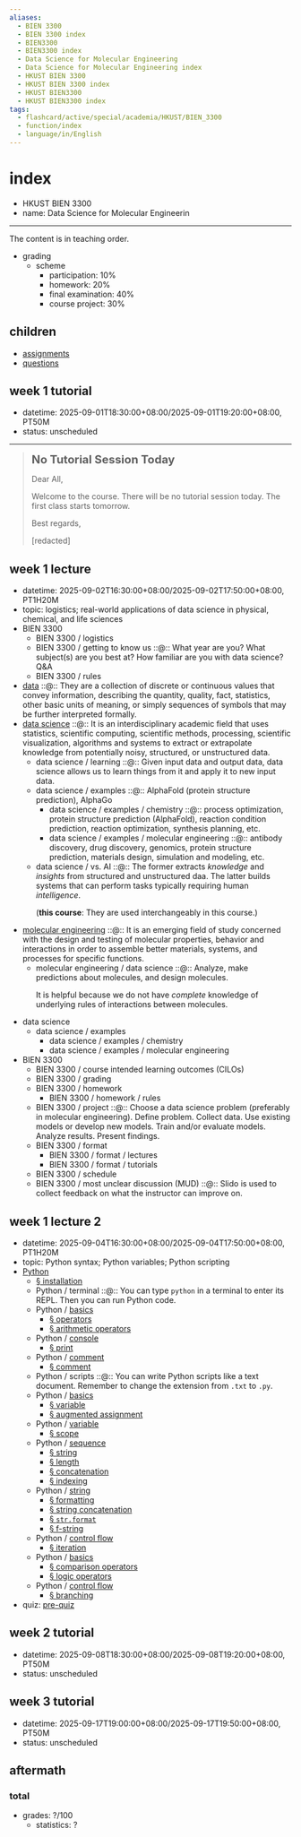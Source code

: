 ```yaml
---
aliases:
  - BIEN 3300
  - BIEN 3300 index
  - BIEN3300
  - BIEN3300 index
  - Data Science for Molecular Engineering
  - Data Science for Molecular Engineering index
  - HKUST BIEN 3300
  - HKUST BIEN 3300 index
  - HKUST BIEN3300
  - HKUST BIEN3300 index
tags:
  - flashcard/active/special/academia/HKUST/BIEN_3300
  - function/index
  - language/in/English
---
```


# index

- HKUST BIEN 3300
- name: Data Science for Molecular Engineerin

---

The content is in teaching order.

- grading
  - scheme
    - participation: 10%
    - homework: 20%
    - final examination: 40%
    - course project: 30%

## children

- [assignments](assignments/index.md)
- [questions](questions.md)

## week 1 tutorial

- datetime: 2025-09-01T18:30:00+08:00/2025-09-01T19:20:00+08:00, PT50M
- status: unscheduled

---

> __<big><big>No Tutorial Session Today</big></big>__
>
> Dear All,
>
> Welcome to the course. There will be no tutorial session today. The first class starts tomorrow.
>
> Best regards,
>
> \[redacted\]

## week 1 lecture

- datetime: 2025-09-02T16:30:00+08:00/2025-09-02T17:50:00+08:00, PT1H20M
- topic: logistics; real-world applications of data science in physical, chemical, and life sciences
- BIEN 3300
  - BIEN 3300 / logistics
  - BIEN 3300 / getting to know us ::@:: What year are you? What subject(s) are you best at? How familiar are you with data science? Q&A <!--SR:!2025-10-26,16,290!2025-10-24,14,290-->
  - BIEN 3300 / rules
- [data](../../../../general/data.md) ::@:: They are a collection of discrete or continuous values that convey information, describing the quantity, quality, fact, statistics, other basic units of meaning, or simply sequences of symbols that may be further interpreted formally. <!--SR:!2025-10-26,16,290!2025-10-26,16,290-->
- [data science](../../../../general/data%20science.md) ::@:: It is an interdisciplinary academic field that uses statistics, scientific computing, scientific methods, processing, scientific visualization, algorithms and systems to extract or extrapolate knowledge from potentially noisy, structured, or unstructured data. <!--SR:!2025-10-25,15,290!2025-10-24,14,290-->
  - data science / learning ::@:: Given input data and output data, data science allows us to learn things from it and apply it to new input data. <!--SR:!2025-10-25,15,290!2025-10-24,14,290-->
  - data science / examples ::@:: AlphaFold \(protein structure prediction\), AlphaGo <!--SR:!2025-10-26,16,290!2025-10-24,14,290-->
    - data science / examples / chemistry ::@:: process optimization, protein structure prediction \(AlphaFold\), reaction condition prediction, reaction optimization, synthesis planning, etc. <!--SR:!2025-10-25,15,290!2025-10-24,14,290-->
    - data science / examples / molecular engineering ::@:: antibody discovery, drug discovery, genomics, protein structure prediction, materials design, simulation and modeling, etc. <!--SR:!2025-10-25,15,290!2025-10-24,14,290-->
  - data science / vs. AI ::@:: The former extracts _knowledge_ and _insights_ from structured and unstructured daa. The latter builds systems that can perform tasks typically requiring human _intelligence_. <p> \(__this course__: They are used interchangeably in this course.\) <!--SR:!2025-10-26,16,290!2025-10-25,15,290-->
- [molecular engineering](../../../../general/molecular%20engineering.md) ::@:: It is an emerging field of study concerned with the design and testing of molecular properties, behavior and interactions in order to assemble better materials, systems, and processes for specific functions. <!--SR:!2025-10-25,15,290!2025-10-24,14,290-->
  - molecular engineering / data science ::@:: Analyze, make predictions about molecules, and design molecules. <p> It is helpful because we do not have _complete_ knowledge of underlying rules of interactions between molecules. <!--SR:!2025-10-25,15,290!2025-10-26,16,290-->
- data science
  - data science / examples
    - data science / examples / chemistry
    - data science / examples / molecular engineering
- BIEN 3300
  - BIEN 3300 / course intended learning outcomes \(CILOs\)
  - BIEN 3300 / grading
  - BIEN 3300 / homework
    - BIEN 3300 / homework / rules
  - BIEN 3300 / project ::@:: Choose a data science problem \(preferably in molecular engineering\). Define problem. Collect data. Use existing models or develop new models. Train and/or evaluate models. Analyze results. Present findings. <!--SR:!2025-10-26,16,290!2025-10-24,14,290-->
  - BIEN 3300 / format
    - BIEN 3300 / format / lectures
    - BIEN 3300 / format / tutorials
  - BIEN 3300 / schedule
  - BIEN 3300 / most unclear discussion \(MUD\) ::@:: Slido is used to collect feedback on what the instructor can improve on. <!--SR:!2025-10-24,14,290!2025-10-26,16,290-->

## week 1 lecture 2

- datetime: 2025-09-04T16:30:00+08:00/2025-09-04T17:50:00+08:00, PT1H20M
- topic: Python syntax; Python variables; Python scripting
- [Python](Python/Python.md)
  - [§ installation](Python/Python.md#installation)
  - Python / terminal ::@:: You can type `python` in a terminal to enter its REPL. Then you can run Python code. <!--SR:!2025-10-26,16,290!2025-10-25,15,290-->
  - Python / [basics](Python/basics.md)
    - [§ operators](Python/basics.md#operators)
    - [§ arithmetic operators](Python/basics.md#arithmetic%20operators)
  - Python / [console](Python/console.md)
    - [§ print](Python/console.md#print)
  - Python / [comment](Python/comment.md)
    - [§ comment](Python/comment.md#comment)
  - Python / scripts ::@:: You can write Python scripts like a text document. Remember to change the extension from `.txt` to `.py`. <!--SR:!2025-10-24,14,290!2025-10-25,15,290-->
  - Python / [basics](Python/basics.md)
    - [§ variable](Python/basics.md#variable)
    - [§ augmented assignment](Python/basics.md#augmented%20assignment)
  - Python / [variable](Python/variable.md)
    - [§ scope](Python/variable.md#scope)
  - Python / [sequence](Python/sequence.md)
    - [§ string](Python/sequence.md#string)
    - [§ length](Python/sequence.md#length)
    - [§ concatenation](Python/sequence.md#concatenation)
    - [§ indexing](Python/sequence.md#indexing)
  - Python / [string](Python/string.md)
    - [§ formatting](Python/string.md#formatting)
    - [§ string concatenation](Python/string.md#string%20concatenation)
    - [§ `str.format`](Python/string.md#`str.format`)
    - [§ f-string](Python/string.md#f-string)
  - Python / [control flow](Python/control%20flow.md)
    - [§ iteration](Python/control%20flow.md#iteration)
  - Python / [basics](Python/basics.md)
    - [§ comparison operators](Python/basics.md#comparison%20operators)
    - [§ logic operators](Python/basics.md#logic%20operators)
  - Python / [control flow](Python/control%20flow.md)
    - [§ branching](Python/control%20flow.md#branching)
- quiz: [pre-quiz](questions/pre-quiz.md)

## week 2 tutorial

- datetime: 2025-09-08T18:30:00+08:00/2025-09-08T19:20:00+08:00, PT50M
- status: unscheduled

## week 3 tutorial

- datetime: 2025-09-17T19:00:00+08:00/2025-09-17T19:50:00+08:00, PT50M
- status: unscheduled

## aftermath

### total

- grades: ?/100
  - statistics: ?
